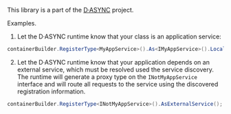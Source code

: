 This library is a part of the [D·ASYNC](https://github.com/Dasync) project.

Examples.

1. Let the D·ASYNC runtime know that your class is an application service:
```csharp
containerBuilder.RegisterType<MyAppService>().As<IMyAppService>().LocalService();
```

2. Let the D·ASYNC runtime know that your application depends on an external service, which must be resolved used the service discovery. The runtime will generate a proxy type on the `INotMyAppService` interface and will route all requests to the service using the discovered registration information.
```csharp
containerBuilder.RegisterType<INotMyAppService>().AsExternalService();
```